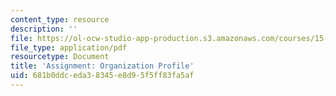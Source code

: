 ```yaml
---
content_type: resource
description: ''
file: https://ol-ocw-studio-app-production.s3.amazonaws.com/courses/15-s07-globalhealth-lab-spring-2013/681b0ddceda38345e8d95f5ff83fa5af_MIT15_S07S13_orgprofile.pdf
file_type: application/pdf
resourcetype: Document
title: 'Assignment: Organization Profile'
uid: 681b0ddc-eda3-8345-e8d9-5f5ff83fa5af
---
```


